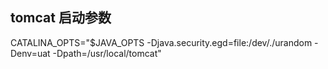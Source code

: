 ## tomcat 启动参数

CATALINA_OPTS="$JAVA_OPTS -Djava.security.egd=file:/dev/./urandom -Denv=uat -Dpath=/usr/local/tomcat"
